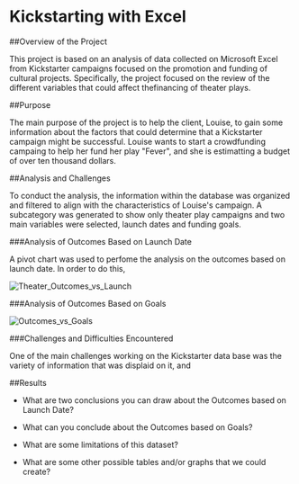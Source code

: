 # Kickstarting with Excel

##Overview of the Project

This project is based on an analysis of data collected on Microsoft Excel from Kickstarter campaigns focused on the
promotion and funding of cultural projects. Specifically, the project focused on the review of the different variables
that could affect thefinancing of theater plays. 

##Purpose

The main purpose of the project is to help the client, Louise, to gain some information about the factors that could
determine that a Kickstarter campaign might be successful. Louise wants to start a crowdfunding campaing to help her fund her play "Fever", and she is estimatting a budget of over ten thousand dollars. 

##Analysis and Challenges

To conduct the analysis, the information within the database was organized and filtered to align with the characteristics
of Louise's campaign. A subcategory was generated to show only theater play campaigns and two main variables were
selected, launch dates and funding goals. 

###Analysis of Outcomes Based on Launch Date

A pivot chart was used to perfome the analysis on the outcomes based on launch date. In order to do this,  



![Theater_Outcomes_vs_Launch](https://user-images.githubusercontent.com/107893200/177914213-4a37daf1-1255-4477-90cf-aea90554c987.png)




###Analysis of Outcomes Based on Goals







![Outcomes_vs_Goals](https://user-images.githubusercontent.com/107893200/177914260-91f74875-8911-4262-b016-5621c4b8db35.png)

###Challenges and Difficulties Encountered

One of the main challenges working on the Kickstarter data base was the variety of information that was displaid on it, and 

##Results

- What are two conclusions you can draw about the Outcomes based on Launch Date?

- What can you conclude about the Outcomes based on Goals?

- What are some limitations of this dataset?

- What are some other possible tables and/or graphs that we could create?





